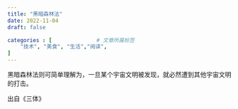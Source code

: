 ```yaml
---
title: "黑暗森林法"
date: 2022-11-04
draft: false

categories : [              # 文章所属标签
    "技术", "美食", "生活","阅读",
]
---
```


黑暗森林法则可简单理解为，一旦某个宇宙文明被发现，就必然遭到其他宇宙文明的打击。

出自《三体》